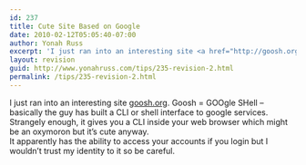 ```yaml
---
id: 237
title: Cute Site Based on Google
date: 2010-02-12T05:05:40-07:00
author: Yonah Russ
excerpt: 'I just ran into an interesting site <a href="http://goosh.org" rel="nofollow">goosh.org</a>. Goosh = GOOgle SHell - basically the guy has built a CLI or shell interface to google services....'
layout: revision
guid: http://www.yonahruss.com/tips/235-revision-2.html
permalink: /tips/235-revision-2.html
---
```

I just ran into an interesting site <a href="http://goosh.org" rel="nofollow">goosh.org</a>. Goosh = GOOgle SHell &#8211; basically the guy has built a CLI or shell interface to google services.  
Strangely enough, it gives you a CLI inside your web browser which might be an oxymoron but it&#8217;s cute anyway.  
It apparently has the ability to access your accounts if you login but I wouldn&#8217;t trust my identity to it so be careful.